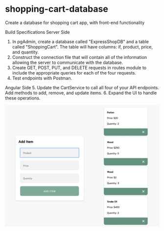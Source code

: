 # shopping-cart-database
Create a database for shopping cart app, with front-end functionality

Build Specifications
Server Side
1. In pgAdmin, create a database called "ExpressShopDB" and a table called "ShoppingCart". The table will have columns: if, product, price, and quantity.
2. Construct the connection file that will contain all of the information allowing the server to communicate with the database.
3. Create GET, POST, PUT, and DELETE  requests in routes module to include the appropriate queries for each of the four requests.
4. Test endpoints with Postman.

Angular Side
5. Update the CartService to call all four of your API endpoints. Add methods to add, remove, and update items.
6. Expand the UI to handle these operations.

![ShoppingCartDB](images/shoppinglist.png)
